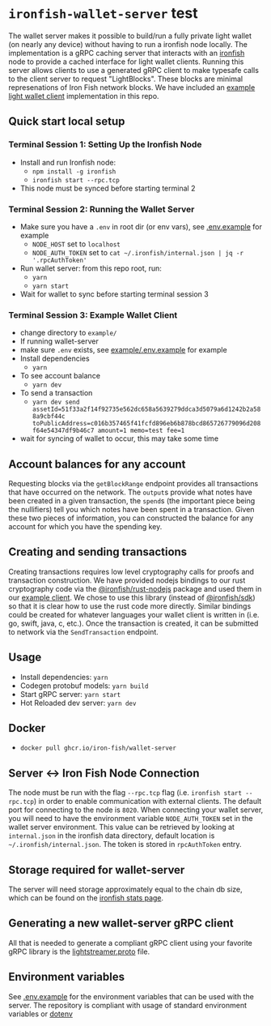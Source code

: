 # `ironfish-wallet-server` test

The wallet server makes it possible to build/run a fully private light wallet (on nearly any device) without having to run a ironfish node locally. The implementation is a gRPC caching server that interacts with an [ironfish](https://github.com/iron-fish/ironfish) node to provide a cached interface for light wallet clients.  Running this server allows clients to use a generated gRPC client to make typesafe calls to the client server to request "LightBlocks". These blocks are minimal represenations of Iron Fish network blocks. We have included an [example light wallet client](example/README.md) implementation in this repo.

## Quick start local setup

### Terminal Session 1: Setting Up the Ironfish Node

- Install and run Ironfish node:
  - `npm install -g ironfish`
  - `ironfish start --rpc.tcp`
- This node must be synced before starting terminal 2

### Terminal Session 2: Running the Wallet Server

- Make sure you have a `.env` in root dir (or env vars), see [.env.example](./.env.example) for example
  - `NODE_HOST` set to `localhost`
  - `NODE_AUTH_TOKEN` set to `cat ~/.ironfish/internal.json | jq -r '.rpcAuthToken'`
- Run wallet server: from this repo root, run:
  - `yarn`
  - `yarn start`
- Wait for wallet to sync before starting terminal session 3

### Terminal Session 3: Example Wallet Client

- change directory to `example/`
- If running wallet-server
- make sure `.env` exists,  see [example/.env.example](./example/.env.example) for example
- Install dependencies
  - `yarn`
- To see account balance
  - `yarn dev`
- To send a transaction
  - `yarn dev send assetId=51f33a2f14f92735e562dc658a5639279ddca3d5079a6d1242b2a588a9cbf44c toPublicAddress=c016b357465f41fcfd896eb6b878bcd865726779096d208f64e54347df9b46c7 amount=1 memo=test fee=1`
- wait for syncing of wallet to occur, this may take some time

## Account balances for any account

Requesting blocks via the `getBlockRange` endpoint provides all transactions that have occurred on the network. The `output`s provide what notes have been created in a given transaction, the `spend`s (the important piece being the nullifiers) tell you which notes have been spent in a transaction. Given these two pieces of information, you can constructed the balance for any account for which you have the spending key.

## Creating and sending transactions

Creating transactions requires low level cryptography calls for proofs and transaction construction. We have provided nodejs bindings to our rust cryptography code via the [@ironfish/rust-nodejs](https://www.npmjs.com/package/@ironfish/rust-nodejs) package and used them in our [example client](example/README.md). We chose to use this library (instead of [@ironfish/sdk](https://www.npmjs.com/package/@ironfish/sdk)) so that it is clear how to use the rust code more directly. Similar bindings could be created for whatever languages your wallet client is written in (i.e. go, swift, java, c, etc.). Once the transaction is created, it can be submitted to network via the `SendTransaction` endpoint.

## Usage

- Install dependencies: `yarn`
- Codegen protobuf models: `yarn build`
- Start gRPC server: `yarn start`
- Hot Reloaded dev server: `yarn dev`

## Docker

- `docker pull ghcr.io/iron-fish/wallet-server`

## Server <-> Iron Fish Node Connection

The node must be run with the flag `--rpc.tcp` flag (i.e. `ironfish start --rpc.tcp`) in order to enable communication with external clients. The default port for connecting to the node is `8020`. When connecting your wallet server, you will need to have the environment variable `NODE_AUTH_TOKEN` set in the wallet server environment. This value can be retrieved by looking at `internal.json` in the ironfish data directory, default location is `~/.ironfish/internal.json`. The token is stored in `rpcAuthToken` entry.

## Storage required for wallet-server

The server will need storage approximately equal to the chain db size, which can be found on the [ironfish stats page](https://stats.ironfish.network/).

## Generating a new wallet-server gRPC client

All that is needed to generate a compliant gRPC client using your favorite gRPC library is the [lightstreamer.proto](protos/lightstreamer.proto) file.

## Environment variables

See [.env.example](.env.example) for the environment variables that can be used with the server. The repository is compliant with usage of standard environment variables or [dotenv](https://www.npmjs.com/package/dotenv)

